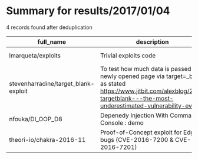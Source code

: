 
# Summary for results/2017/01/04
    
4 records found after deduplication

| full_name | description | html_url | matched_list | matched_count | pushed_at | size | stargazers_count | language | forks_count |
|--------------------------------------|----------------------------------------------------------------------------------------------------------------------------------------------------------------------------------|---------------------------------------------------------|-----------------------|-----------------|---------------------------|--------|--------------------|------------|---------------|
| lmarqueta/exploits | Trivial exploits code | https://github.com/lmarqueta/exploits | ['exploit'] | 1 | 2017-01-04 19:27:54+00:00 | 10 | 0 | Python | 1 |
| stevenharradine/target_blank-exploit | To test how much data is passed to a newly opened page via target=_blank as stated https://www.jitbit.com/alexblog/256-targetblank---the-most-underestimated-vulnerability-ever/ | https://github.com/stevenharradine/target_blank-exploit | ['exploit'] | 1 | 2017-01-04 02:53:26+00:00 | 5 | 0 | HTML | 0 |
| nfouka/DI_OOP_D8 | Depenedy Injection With Command Console : demo | https://github.com/nfouka/DI_OOP_D8 | ['command injection'] | 1 | 2017-01-04 23:25:36+00:00 | 4 | 0 | PHP | 0 |
| theori-io/chakra-2016-11 | Proof-of-Concept exploit for Edge bugs (CVE-2016-7200 & CVE-2016-7201) | https://github.com/theori-io/chakra-2016-11 | ['exploit'] | 1 | 2017-01-04 23:42:46+00:00 | 4 | 139 | HTML | 53 |
